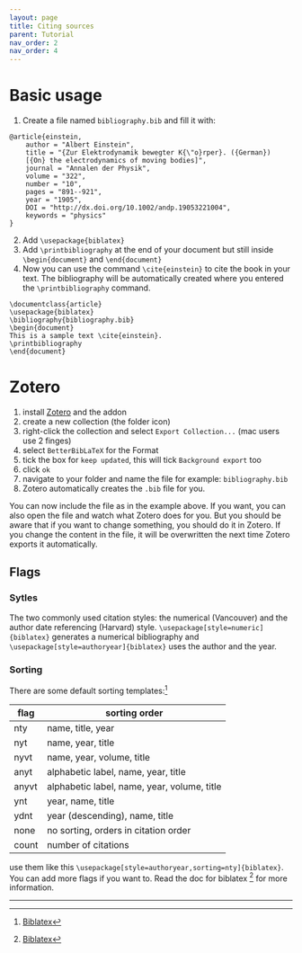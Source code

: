 ```yaml
---
layout: page
title: Citing sources
parent: Tutorial
nav_order: 2
nav_order: 4
---
```

# Basic usage
1. Create a file named `bibliography.bib` and fill it with:
```
@article{einstein,
    author = "Albert Einstein",
    title = "{Zur Elektrodynamik bewegter K{\"o}rper}. ({German})
    [{On} the electrodynamics of moving bodies]",
    journal = "Annalen der Physik",
    volume = "322",
    number = "10",
    pages = "891--921",
    year = "1905",
    DOI = "http://dx.doi.org/10.1002/andp.19053221004",
    keywords = "physics"
}
```
2. Add `\usepackage{biblatex}`
3. Add `\printbibliography` at the end of your document but still inside `\begin{document}`
 and `\end{document}`
4. Now you can use the command `\cite{einstein}` to cite the book in your text. The bibliography will be automatically created where you entered the `\printbibliography` command.
```
\documentclass{article}
\usepackage{biblatex}
\bibliography{bibliography.bib}
\begin{document}
This is a sample text \cite{einstein}.
\printbibliography
\end{document}
```

# Zotero
1. install [Zotero](../../install/bibliography/zotero.md) and the addon
2. create a new collection (the folder icon)
3. right-click the collection and select `Export Collection...` (mac users use 2 finges)
4. select `BetterBibLaTeX` for the Format
5. tick the box for `keep updated`, this will tick `Background export` too
6. click `ok`
7. navigate to your folder and name the file for example: `bibliography.bib`
8. Zotero automatically creates the `.bib` file for you. 

You can now include the file as in the example above. If you want, you can also open the file and watch what Zotero does for you. But you should be aware that if you want to change something, you should do it in Zotero. If you change the content in the file, it will be overwritten the next time Zotero exports it automatically.


## Flags
### Sytles
The two commonly used citation styles: the numerical (Vancouver) and the author date referencing (Harvard) style. `\usepackage[style=numeric]{biblatex}` generates a numerical bibliography and `\usepackage[style=authoryear]{biblatex}` uses the author and the year.

### Sorting
There are some default sorting templates:[^1]

| flag | sorting order|
|------|-------------|
| nty | name, title, year|
| nyt | name, year, title|
| nyvt | name, year, volume, title |
| anyt | alphabetic label, name, year, title|
| anyvt |alphabetic label, name, year, volume, title|
| ynt | year, name, title|
| ydnt | year (descending), name, title|
| none | no sorting, orders in citation order |
| count | number of citations |

use them like this `\usepackage[style=authoryear,sorting=nty]{biblatex}`. You can add more flags if you want to. Read the doc for biblatex [^1] for more information.


---
[^1]:[Biblatex](https://ctan.kako-dev.de/macros/latex/contrib/biblatex/doc/biblatex.pdf)
[^2]:[Wikibooks: LaTeX/Bibliographies with biblatex and biber](https://en.wikibooks.org/wiki/LaTeX/Bibliographies_with_biblatex_and_biber#cite_note-1)
